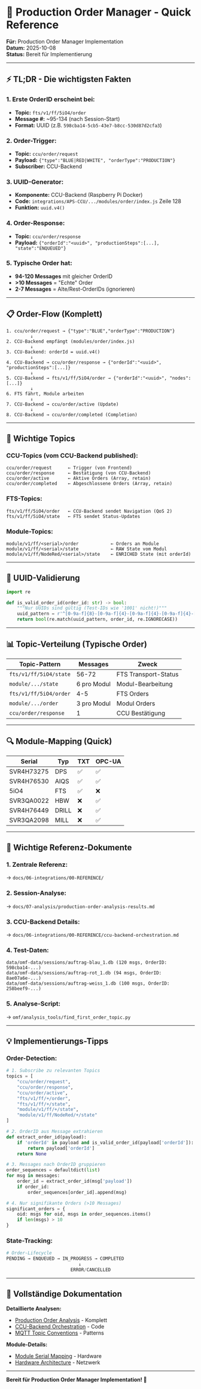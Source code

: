 # 🚀 Production Order Manager - Quick Reference

**Für:** Production Order Manager Implementation  
**Datum:** 2025-10-08  
**Status:** Bereit für Implementierung

---

## ⚡ TL;DR - Die wichtigsten Fakten

### 1. **Erste OrderID erscheint bei:**
- **Topic:** `fts/v1/ff/5iO4/order`
- **Message #:** ~95-134 (nach Session-Start)
- **Format:** UUID (z.B. `598cba14-5cb5-43e7-b8cc-530d87d2cfa3`)

### 2. **Order-Trigger:**
- **Topic:** `ccu/order/request`
- **Payload:** `{"type":"BLUE|RED|WHITE", "orderType":"PRODUCTION"}`
- **Subscriber:** CCU-Backend

### 3. **UUID-Generator:**
- **Komponente:** CCU-Backend (Raspberry Pi Docker)
- **Code:** `integrations/APS-CCU/.../modules/order/index.js` Zeile 128
- **Funktion:** `uuid.v4()`

### 4. **Order-Response:**
- **Topic:** `ccu/order/response`
- **Payload:** `{"orderId":"<uuid>", "productionSteps":[...], "state":"ENQUEUED"}`

### 5. **Typische Order hat:**
- **94-120 Messages** mit gleicher OrderID
- **>10 Messages** = "Echte" Order
- **2-7 Messages** = Alte/Rest-OrderIDs (ignorieren)

---

## 📋 Order-Flow (Komplett)

```
1. ccu/order/request → {"type":"BLUE","orderType":"PRODUCTION"}
         ↓
2. CCU-Backend empfängt (modules/order/index.js)
         ↓
3. CCU-Backend: orderId = uuid.v4()
         ↓
4. CCU-Backend → ccu/order/response → {"orderId":"<uuid>", "productionSteps":[...]}
         ↓
5. CCU-Backend → fts/v1/ff/5iO4/order → {"orderId":"<uuid>", "nodes":[...]}
         ↓
6. FTS fährt, Module arbeiten
         ↓
7. CCU-Backend → ccu/order/active (Update)
         ↓
8. CCU-Backend → ccu/order/completed (Completion)
```

---

## 🔑 Wichtige Topics

### CCU-Topics (vom CCU-Backend published):
```
ccu/order/request      ← Trigger (von Frontend)
ccu/order/response     ← Bestätigung (von CCU-Backend)
ccu/order/active       ← Aktive Orders (Array, retain)
ccu/order/completed    ← Abgeschlossene Orders (Array, retain)
```

### FTS-Topics:
```
fts/v1/ff/5iO4/order   ← CCU-Backend sendet Navigation (QoS 2)
fts/v1/ff/5iO4/state   ← FTS sendet Status-Updates
```

### Module-Topics:
```
module/v1/ff/<serial>/order            ← Orders an Module
module/v1/ff/<serial>/state            ← RAW State vom Modul
module/v1/ff/NodeRed/<serial>/state    ← ENRICHED State (mit orderId)
```

---

## 🎯 UUID-Validierung

```python
import re

def is_valid_order_id(order_id: str) -> bool:
    """Nur UUIDs sind gültig (Test-IDs wie '1001' nicht!)"""
    uuid_pattern = r'^[0-9a-f]{8}-[0-9a-f]{4}-[0-9a-f]{4}-[0-9a-f]{4}-[0-9a-f]{12}$'
    return bool(re.match(uuid_pattern, order_id, re.IGNORECASE))
```

---

## 📊 Topic-Verteilung (Typische Order)

| Topic-Pattern | Messages | Zweck |
|---------------|----------|-------|
| `fts/v1/ff/5iO4/state` | 56-72 | FTS Transport-Status |
| `module/.../state` | 6 pro Modul | Modul-Bearbeitung |
| `fts/v1/ff/5iO4/order` | 4-5 | FTS Orders |
| `module/.../order` | 3 pro Modul | Modul Orders |
| `ccu/order/response` | 1 | CCU Bestätigung |

---

## 🔍 Module-Mapping (Quick)

| Serial | Typ | TXT | OPC-UA |
|--------|-----|-----|--------|
| SVR4H73275 | DPS | ✅ | ✅ |
| SVR4H76530 | AIQS | ✅ | ✅ |
| 5iO4 | FTS | ✅ | ❌ |
| SVR3QA0022 | HBW | ❌ | ✅ |
| SVR4H76449 | DRILL | ❌ | ✅ |
| SVR3QA2098 | MILL | ❌ | ✅ |

---

## 📁 Wichtige Referenz-Dokumente

### 1. Zentrale Referenz:
→ `docs/06-integrations/00-REFERENCE/`

### 2. Session-Analyse:
→ `docs/07-analysis/production-order-analysis-results.md`

### 3. CCU-Backend Details:
→ `docs/06-integrations/00-REFERENCE/ccu-backend-orchestration.md`

### 4. Test-Daten:
```
data/omf-data/sessions/auftrag-blau_1.db (120 msgs, OrderID: 598cba14-...)
data/omf-data/sessions/auftrag-rot_1.db (94 msgs, OrderID: 8ae07a6e-...)
data/omf-data/sessions/auftrag-weiss_1.db (100 msgs, OrderID: 258beef9-...)
```

### 5. Analyse-Script:
→ `omf/analysis_tools/find_first_order_topic.py`

---

## 💡 Implementierungs-Tipps

### Order-Detection:
```python
# 1. Subscribe zu relevanten Topics
topics = [
    "ccu/order/request",
    "ccu/order/response", 
    "ccu/order/active",
    "fts/v1/ff/+/order",
    "fts/v1/ff/+/state",
    "module/v1/ff/+/state",
    "module/v1/ff/NodeRed/+/state"
]

# 2. OrderID aus Message extrahieren
def extract_order_id(payload):
    if 'orderId' in payload and is_valid_order_id(payload['orderId']):
        return payload['orderId']
    return None

# 3. Messages nach OrderID gruppieren
order_sequences = defaultdict(list)
for msg in messages:
    order_id = extract_order_id(msg['payload'])
    if order_id:
        order_sequences[order_id].append(msg)

# 4. Nur signifikante Orders (>10 Messages)
significant_orders = {
    oid: msgs for oid, msgs in order_sequences.items() 
    if len(msgs) > 10
}
```

### State-Tracking:
```python
# Order-Lifecycle
PENDING → ENQUEUED → IN_PROGRESS → COMPLETED
                           ↓
                        ERROR/CANCELLED
```

---

## 🔗 Vollständige Dokumentation

**Detaillierte Analysen:**
- [Production Order Analysis](production-order-analysis-results.md) - Komplett
- [CCU-Backend Orchestration](../06-integrations/00-REFERENCE/ccu-backend-orchestration.md) - Code
- [MQTT Topic Conventions](../06-integrations/00-REFERENCE/mqtt-topic-conventions.md) - Patterns

**Module-Details:**
- [Module Serial Mapping](../06-integrations/00-REFERENCE/module-serial-mapping.md) - Hardware
- [Hardware Architecture](../06-integrations/00-REFERENCE/hardware-architecture.md) - Netzwerk

---

**Bereit für Production Order Manager Implementation! 🚀**


